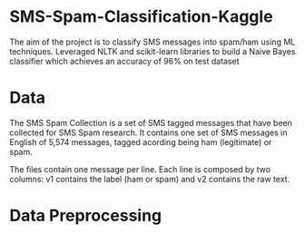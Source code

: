 # SMS-Spam-Classification-Kaggle
The aim of the project is to classify SMS messages into spam/ham using ML techniques. Leveraged NLTK and scikit-learn libraries to build a Naive Bayes classifier which achieves an accuracy of 96% on test dataset

# Data

The SMS Spam Collection is a set of SMS tagged messages that have been collected for SMS Spam research. It contains one set of SMS messages in English of 5,574 messages, tagged acording being ham (legitimate) or spam.

The files contain one message per line. Each line is composed by two columns: v1 contains the label (ham or spam) and v2 contains the raw text.

# Data Preprocessing

